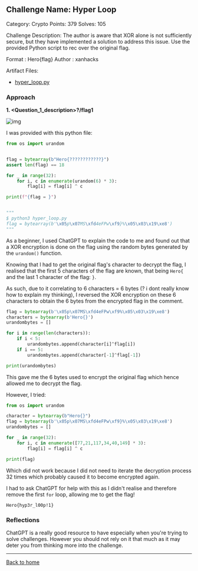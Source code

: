 ## Challenge Name: Hyper Loop
Category: Crypto
Points: 379
Solves: 105

Challenge Description: 
The author is aware that XOR alone is not sufficiently secure, but they have implemented a solution to address this issue. Use the provided Python script to rec over the original flag.

Format : Hero{flag}
Author : xanhacks

Artifact Files:
* [hyper_loop.py]()

### Approach

**1. <Question_1_description>?/flag1**

![img](<image_link>)

I was provided with this python file:
```python
from os import urandom


flag = bytearray(b"Hero{????????????}")
assert len(flag) == 18

for _ in range(32):
    for i, c in enumerate(urandom(6) * 3):
        flag[i] = flag[i] ^ c

print(f"{flag = }")


"""
$ python3 hyper_loop.py 
flag = bytearray(b'\x05p\x07MS\xfd4eFPw\xf9}%\x05\x03\x19\xe8')
"""
```

As a beginner, I used ChatGPT to explain the code to me and found out that a XOR encryption is done on the flag using the random bytes generated by the `urandom()` function.

Knowing that I had to get the original flag's character to decrypt the flag, I realised that the first 5 characters of the flag are known, that being `Hero{` and the last 1 character of the flag: `}`.

As such, due to it correlating to 6 characters = 6 bytes (? i dont really know how to explain my thinking), I reversed the XOR encryption on these 6 characters to obtain the 6 bytes from the encrypted flag in the comment.

```python
flag = bytearray(b'\x05p\x07MS\xfd4eFPw\xf9%\x05\x03\x19\xe8')
characters = bytearray(b'Hero{}')
urandombytes = [] 

for i in range(len(characters)):
    if i < 5:
        urandombytes.append(character[i]^flag[i])
    if i == 5:
        urandombytes.append(character[-1]^flag[-1])

print(urandombytes)
```

This gave me the 6 bytes used to encrypt the original flag which hence allowed me to decrypt the flag.

However, I tried:

```python
from os import urandom

character = bytearray(b"Hero{}")
flag = bytearray(b'\x05p\x07MS\xfd4eFPw\xf9}%\x05\x03\x19\xe8')
urandombytes = []

for _ in range(32):
    for i, c in enumerate([77,21,117,34,40,149] * 3):
        flag[i] = flag[i] ^ c

print(flag)
```
Which did not work because I did not need to iterate the decryption process 32 times which probably caused it to become encrypted again.

I had to ask ChatGPT for help with this as I didn't realise and therefore remove the first `for` loop, allowing me to get the flag!

`Hero{hyp3r_l00p!1}`


### Reflections
ChatGPT is a really good resource to have especially when you're trying to solve challenges. However you should not rely on it that much as it may deter you from thinking more into the challenge.
  

---
[Back to home](<link>)
